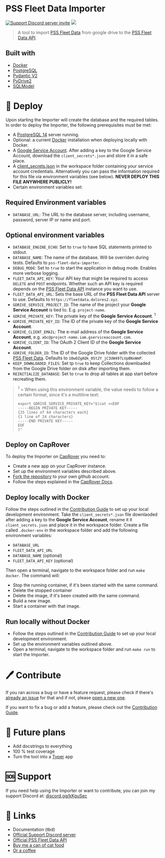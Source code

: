 # PSS Fleet Data Importer

<a href="https://discord.gg/kKguSec" target="_blank"><img src="https://discord.com/api/guilds/565819215731228672/embed.png" alt="Support Discord server invite"></a>
<a href="https://codecov.io/gh/Zukunftsmusik/pss-fleet-data-api"><img src="https://codecov.io/gh/Zukunftsmusik/pss-fleet-data-api/graph/badge.svg?token=M7GZSCGK36"/></a>

> A tool to import [PSS Fleet Data](https://github.com/Zukunftsmusik/pss-fleet-data) from google drive to the [PSS Fleet Data API](https://github.com/Zukunftsmusik/pss-fleet-data-api).

## Built with

- [Docker](https://www.docker.com/)
- [PostgreSQL](https://www.postgresql.org/)
- [Pydantic V2](https://docs.pydantic.dev/latest/)
- [PyDrive2](https://docs.iterative.ai/PyDrive2/)
- [SQLModel](https://sqlmodel.tiangolo.com/)

# 🚀 Deploy
Upon starting the Importer will create the database and the required tables.
In order to deploy the Importer, the following prerequisites must be met:

- A [PostgreSQL 14](https://www.postgresql.org/) server running.
- Optional: a current [Docker](https://www.docker.com/) installation when deploying locally with Docker.
- A [Google Service Account](https://support.google.com/a/answer/7378726?hl=en). After adding a key to the Google Service Account, download the `client_secrets*.json` and store it in a safe place.
- A [client_secrets.json](https://docs.iterative.ai/PyDrive2/quickstart/#authentication) in the workspace folder containing your service account credentials. Alternatively you can pass the information required for this file via environment variables (see below). **NEVER DEPLOY THIS FILE ANYWHERE PUBLICLY!**
- Certain environment variables set:

## Required Environment variables
- `DATABASE_URL`: The URL to the database server, including username, password, server IP or name and port.

## Optional environment variables
- `DATABASE_ENGINE_ECHO`: Set to `true` to have SQL statements printed to stdout.
- `DATABASE_NAME`: The name of the database. Will be overriden during tests. Defaults to `pss-fleet-data-importer`.
- `DEBUG_MODE`: Set to `true` to start the application in debug mode. Enables more verbose logging.
- `FLEET_DATA_API_KEY`: Your API key that might be required to access `DELETE` and `POST` endpoints. Whether such an API key is required depends on the [PSS Fleet Data API](https://github.com/Zukunftsmusik/pss-fleet-data-api) instance you want to use.
- `FLEET_DATA_API_URL`: Sets the base URL of the **PSS Fleet Data API** server to use. Defaults to `https://fleetdata.dolores2.xyz`.
- `GDRIVE_SERVICE_PROJECT_ID`: The name of the project your **Google Service Account** is tied to. E.g. `project-name`.
- `GDRIVE_PRIVATE_KEY`: The private key of the **Google Service Account**. <sup>1</sup>
- `GDRIVE_PRIVATE_KEY_ID`: The ID of the private key of the **Google Service Account**.
- `GDRIVE_CLIENT_EMAIL`: The e-mail address of the **Google Service Account**, e.g. `abc@project-name.iam.gserviceaccount.com`.
- `GDRIVE_CLIENT_ID`: The OAuth 2 Client ID of the **Google Service Account**.
- `GDRIVE_FOLDER_ID`: The ID of the Google Drive folder with the collected [PSS Fleet Data](https://github.com/Zukunftsmusik/pss-fleet-data). Defaults to `10wOZgAQk_0St2Y_jC3UW497LVpBNxWmP`.
- `KEEP_DOWNLOADED_FILES`: Set tp `true` to keep Collections downloaded from the Google Drive folder on disk after importing them.
- `REINITIALIZE_DATABASE`: Set to `true` to drop all tables at app start before recreating them.

> <sup>1</sup> = When using this environment variable, the value needs to follow a certain format, since it's a multiline text:
> ```
> export GDRIVE_SERVICE_PRIVATE_KEY="$(cat <<EOF
> -----BEGIN PRIVATE KEY-----
> {25 lines of 64 characters each}
> {1 line of 24 characters}
> -----END PRIVATE KEY-----
> EOF
> )"
> ```

## Deploy on CapRover
To deploy the Importer on [CapRover](https://caprover.com/) you need to:
- Create a new app on your CapRover instance.
- Set up the environment variables described above.
- [Fork the repository](https://github.com/Zukunftsmusik/pss-fleet-data-importer/fork) to your own github account.
- Follow the steps explained in the [CapRover Docs](https://caprover.com/docs/ci-cd-integration/deploy-from-github.html).

## Deploy locally with Docker
Follow the steps outlined in the [Contribution Guide](CONTRIBUTING.md) to set up your local development environment. Take the `client_secrets*.json` file downlaoded after adding a key to the **Google Service Account**, rename it it `client_secrets.json` and place it in the workspace folder. Create a file called `.docker-env` in the workspace folder and add the following environment variables:
- `DATABASE_URL`
- `FLEET_DATA_API_URL`
- `DATABASE_NAME` (optional)
- `FLEET_DATA_API_KEY` (optional)

Then open a terminal, navigate to the workspace folder and run `make docker`. The command will:
- Stop the running container, if it's been started with the same command.
- Delete the stopped container
- Delete the image, if it's been created with the same command.
- Build a new image.
- Start a container with that image.

## Run locally without Docker
- Follow the steps outlined in the [Contribution Guide](CONTRIBUTING.md) to set up your local development environment.
- Set up the environment variables outlined above.
- Open a terminal, navigate to the workspace folder and run `make run` to start the Importer.

# 🖊️ Contribute
If you ran across a bug or have a feature request, please check if there's [already an issue](https://github.com/Zukunftsmusik/pss-fleet-data-importer/issues) for that and if not, please [open a new one](https://github.com/Zukunftsmusik/pss-fleet-data-importer/issues/new).

If you want to fix a bug or add a feature, please check out the [Contribution Guide](CONTRIBUTING.md).

# 🔭 Future plans

- Add docstrings to everything
- 100 % test coverage
- Turn the tool into a [Typer](https://typer.tiangolo.com/) app

# 🆘 Support
If you need help using the Importer or want to contribute, you can join my support Discord at: [discord.gg/kKguSec](https://https://discord.gg/kKguSec)

# 🔗 Links
- Documentation (tbd)
- [Official Support Discord server](https://https://discord.gg/kKguSec)
- [Official PSS Fleet Data API](https://fleetdata.dolores2.xyz)
- [Buy me a can of cat food](https://buymeacoffee.com/the_worst_pss)
- [Or a coffee](https://ko-fi.com/theworstpss)
